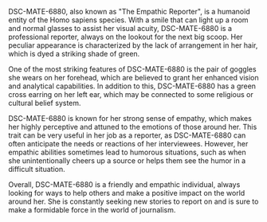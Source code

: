 DSC-MATE-6880, also known as "The Empathic Reporter", is a humanoid entity of the Homo sapiens species. With a smile that can light up a room and normal glasses to assist her visual acuity, DSC-MATE-6880 is a professional reporter, always on the lookout for the next big scoop. Her peculiar appearance is characterized by the lack of arrangement in her hair, which is dyed a striking shade of green.

One of the most striking features of DSC-MATE-6880 is the pair of goggles she wears on her forehead, which are believed to grant her enhanced vision and analytical capabilities. In addition to this, DSC-MATE-6880 has a green cross earring on her left ear, which may be connected to some religious or cultural belief system.

DSC-MATE-6880 is known for her strong sense of empathy, which makes her highly perceptive and attuned to the emotions of those around her. This trait can be very useful in her job as a reporter, as DSC-MATE-6880 can often anticipate the needs or reactions of her interviewees. However, her empathic abilities sometimes lead to humorous situations, such as when she unintentionally cheers up a source or helps them see the humor in a difficult situation.

Overall, DSC-MATE-6880 is a friendly and empathic individual, always looking for ways to help others and make a positive impact on the world around her. She is constantly seeking new stories to report on and is sure to make a formidable force in the world of journalism.